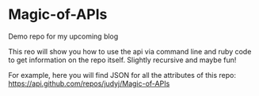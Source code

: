# Magic-of-APIs
Demo repo for my upcoming blog

This reo will show you how to use the api via command line and ruby code to get information on the repo itself.
Slightly recursive and maybe fun!

For example, here you will find JSON for all the attributes of this repo:
https://api.github.com/repos/judyj/Magic-of-APIs

